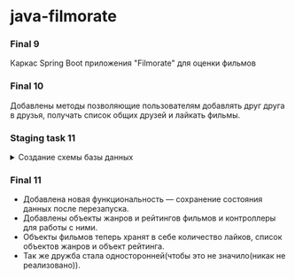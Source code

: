    # **java-filmorate**

   ### **Final 9**

Каркас Spring Boot приложения "Filmorate" для оценки фильмов

   ### **Final 10**

Добавлены методы позволяющие пользователям добавлять друг друга в друзья, получать список общих друзей и лайкать фильмы.

   ### **Staging task 11**
   
<details>

<summary> Создание схемы базы данных </summary>
   
   ### Схема:
   
<details>
   
<summary> DB Diagram </summary>

   ### [dbdiagram.io](https://dbdiagram.io/d/)

![Схема базы данных:](https://user-images.githubusercontent.com/115705343/230781050-901603e6-8b43-402f-ac1c-ba0dc56d75f0.jpg)
   
</details>

   ### Короткое описание БД:
   
<details>

<summary> Filmorate DB description </summary>
   
   - База данных состоит из таблиц с данными о пользователях(*users*), друзьях(*friends*), любимых фильмах(*favorite_films*), фильмах(*films*), жанров фильмов(*genre*), рейтинга фильмов(*ratings*) и служебной таблицы для связи фильмов и жанров(*film_genre*).

   - Таблица _friends_ связана многие к одному с _PK(id)_ _users_, также имеет поле для определения связи(дружбы) между пользователями.
   
   - Таблицы _users_ и _films_ связаны один к многим по _PK(id)_ с таблицей *favorite_films* для хранения информации о любимых фильмах пользователя.

   - Таблица _films_ связана многие к одному по _FK(rating_id)_ с таблицей *ratings* для (здесь могла быть ваша реклама).

   - Таблицы _films_ и _genres_ связаны один ко многим по _PK(id)_ с таблицей *film_category* для сортировки/поиска фильмов по жанрам, а также для удовлетворения требований по нормализации баз данных.
   
</details>
   
   ### Примеры SQL запросов из ТЗ:
   
<details>

<summary> SQL requests example </summary>

   ### Поиск общих друзей:
   
<details>

<summary> getMutualFriends </summary>
   
```sql   
1.  SELECT *
2.  FROM users u
3.  WHERE id IN(SELECT friend_id
4.             FROM friends
5.             WHERE user_id = X
6.             AND status = true
7.             AND user_friend_id IN(SELECT user_friend_id
8.                             FROM friends
9.                             WHERE user_id = Y
10.                            AND status = true))
```
   
</details>

   ### Получить список всех фильмов:
   
<details>

<summary> findAllFilms </summary> 

```sql 
1. SELECT *
2. FROM films f
```
   
</details>

   ### Получить список всех пользователей:
   
<details>

<summary> findAllUsers </summary> 
   
```sql
1. SELECT *
2. FROM users u
```
   
</details>

   ### Получить список N популярных фильмов:
   
<details>
   
<summary> topNMostPopularFilms </summary>
   
```sql
1.  SELECT *
2.  FROM films f
3.  ORDER BY rate DESC
4.  LIMIT N;              
```
   
</details>
</details>
</details>

   ### **Final 11**

- Добавлена новая функциональность — сохранение состояния данных после перезапуска.
- Добавлены объекты жанров и рейтингов фильмов и контроллеры для работы с ними.
- Объекты фильмов теперь хранят в себе количество лайков, список объектов жанров и объект рейтинга.
- Так же дружба стала односторонней(чтобы это не значило(никак не реализовано)).
